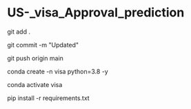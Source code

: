 # US-_visa_Approval_prediction

git add .

git commit -m "Updated"

git push origin main


conda create -n visa python=3.8 -y

conda activate visa

pip install -r requirements.txt